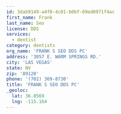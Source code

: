 ```yaml
---
id: 3dab9149-a4f0-4c01-b0bf-69ed0971f4ac
first_name: Frank
last_name: Seo
license: DDS
services:
  - dentist
category: dentists
org_name: 'FRANK S SEO DDS PC'
address: '3057 E. WARM SPRINGS RD.'
city: 'LAS VEGAS'
state: NV
zip: '89120'
phone: '(702) 369-8730'
title: 'FRANK S SEO DDS PC'
_geoloc:
  lat: 36.0569
  lng: -115.164
---
```


